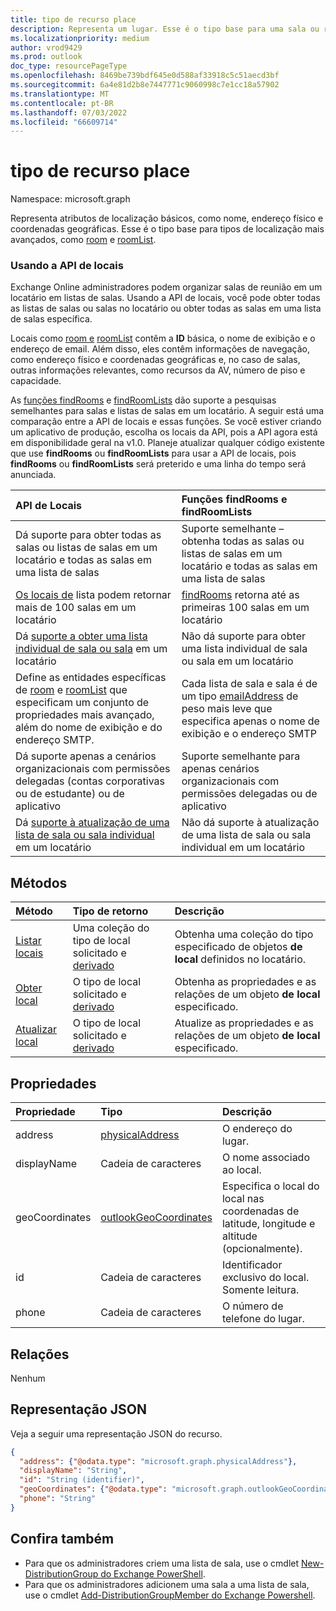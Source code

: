 ```yaml
---
title: tipo de recurso place
description: Representa um lugar. Esse é o tipo base para uma sala ou roomList.
ms.localizationpriority: medium
author: vrod9429
ms.prod: outlook
doc_type: resourcePageType
ms.openlocfilehash: 8469be739bdf645e0d588af33918c5c51aecd3bf
ms.sourcegitcommit: 6a4e81d2b8e7447771c9060998c7e1cc18a57902
ms.translationtype: MT
ms.contentlocale: pt-BR
ms.lasthandoff: 07/03/2022
ms.locfileid: "66609714"
---
```

# <a name="place-resource-type"></a>tipo de recurso place

Namespace: microsoft.graph

Representa atributos de localização básicos, como nome, endereço físico e coordenadas geográficas. Esse é o tipo base para tipos de localização mais avançados, como [room](room.md) e [roomList](roomlist.md).

### <a name="using-the-places-api"></a>Usando a API de locais
Exchange Online administradores podem organizar salas de reunião em um locatário em listas de salas. Usando a API de locais, você pode obter todas as listas de salas ou salas no locatário ou obter todas as salas em uma lista de salas específica.

Locais como [room e](room.md) [roomList](roomlist.md) contêm a **ID** básica, o nome de exibição e o endereço de email. Além disso, eles contêm informações de navegação, como endereço físico e coordenadas geográficas e, no caso de salas, outras informações relevantes, como recursos da AV, número de piso e capacidade.

As [funções findRooms](/graph/api/user-findrooms) e [findRoomLists](/graph/api/user-findroomlists) dão suporte a pesquisas semelhantes para salas e listas de salas em um locatário. A seguir está uma comparação entre a API de locais e essas funções.  Se você estiver criando um aplicativo de produção, escolha os locais da API, pois a API agora está em disponibilidade geral na v1.0. Planeje atualizar qualquer código existente que use **findRooms** ou **findRoomLists** para usar a API de locais, pois **findRooms** ou **findRoomLists** será preterido e uma linha do tempo será anunciada.

|API de Locais |Funções findRooms e findRoomLists|
|:------------------------------------|:-----------------------------|
|Dá suporte para obter todas as salas ou listas de salas em um locatário e todas as salas em uma lista de salas | Suporte semelhante – obtenha todas as salas ou listas de salas em um locatário e todas as salas em uma lista de salas|
|[Os locais de](../api/place-list.md) lista podem retornar mais de 100 salas em um locatário | [findRooms](/graph/api/user-findrooms) retorna até as primeiras 100 salas em um locatário |
|Dá [suporte a obter uma lista individual de sala ou sala](../api/place-get.md) em um locatário | Não dá suporte para obter uma lista individual de sala ou sala em um locatário
|Define as entidades específicas de [room](room.md) e [roomList](roomlist.md) que especificam um conjunto de propriedades mais avançado, além do nome de exibição e do endereço SMTP. | Cada lista de sala e sala é de um tipo [emailAddress](emailaddress.md) de peso mais leve que especifica apenas o nome de exibição e o endereço SMTP|
|Dá suporte apenas a cenários organizacionais com permissões delegadas (contas corporativas ou de estudante) ou de aplicativo | Suporte semelhante para apenas cenários organizacionais com permissões delegadas ou de aplicativo|
|Dá [suporte à atualização de uma lista de sala ou sala individual](../api/place-update.md) em um locatário | Não dá suporte à atualização de uma lista de sala ou sala individual em um locatário

## <a name="methods"></a>Métodos

| Método                              | Tipo de retorno                  | Descrição |
|:------------------------------------|:-----------------------------|:--------|
| [Listar locais](../api/place-list.md) | Uma coleção do tipo de local solicitado e [derivado](place.md) | Obtenha uma coleção do tipo especificado de objetos **de local** definidos no locatário. |
| [Obter local](../api/place-get.md)    | O tipo de local solicitado e [derivado](place.md)            | Obtenha as propriedades e as relações de um objeto **de local** especificado. |
| [Atualizar local](../api/place-update.md)    | O tipo de local solicitado e [derivado](place.md)            | Atualize as propriedades e as relações de um objeto **de local** especificado. |

## <a name="properties"></a>Propriedades

| Propriedade       | Tipo                                              | Descrição |
|:---------------|:--------------------------------------------------|:--------|
| address        | [physicalAddress](physicaladdress.md)             | O endereço do lugar. |
| displayName    | Cadeia de caracteres                                            | O nome associado ao local. |
| geoCoordinates | [outlookGeoCoordinates](outlookgeocoordinates.md) | Especifica o local do local nas coordenadas de latitude, longitude e altitude (opcionalmente). |
| id             | Cadeia de caracteres                                            | Identificador exclusivo do local. Somente leitura. |
| phone          | Cadeia de caracteres                                            | O número de telefone do lugar. |

## <a name="relationships"></a>Relações

Nenhum

## <a name="json-representation"></a>Representação JSON

Veja a seguir uma representação JSON do recurso.

<!-- {
  "blockType": "resource",
  "optionalProperties": [

  ],
  "@odata.type": "microsoft.graph.place"
}-->

```json
{
  "address": {"@odata.type": "microsoft.graph.physicalAddress"},
  "displayName": "String",
  "id": "String (identifier)",
  "geoCoordinates": {"@odata.type": "microsoft.graph.outlookGeoCoordinates"},
  "phone": "String"
}
```

## <a name="see-also"></a>Confira também
- Para que os administradores criem uma lista de sala, use o cmdlet [New-DistributionGroup do Exchange PowerShell](/powershell/module/exchange/users-and-groups/new-distributiongroup?view=exchange-ps&preserve-view=true).
- Para que os administradores adicionem uma sala a uma lista de sala, use o cmdlet [Add-DistributionGroupMember do Exchange Powershell](/powershell/module/exchange/users-and-groups/add-distributiongroupmember?view=exchange-ps&preserve-view=true).

<!-- uuid: 16cd6b66-4b1a-43a1-adaf-3a886856ed98
2019-02-04 14:57:30 UTC -->
<!-- {
  "type": "#page.annotation",
  "description": "place resource",
  "keywords": "",
  "section": "documentation",
  "tocPath": ""
}-->
